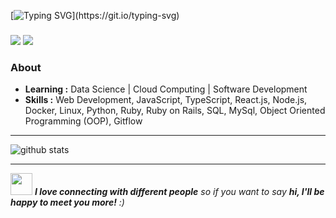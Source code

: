 [![Typing SVG](https://readme-typing-svg.demolab.com?font=Fira+Code&weight=500&size=17&pause=1000&color=882B79&width=435&lines=Welcome+to+my+profile%2C+I'm+Samuel!)](https://git.io/typing-svg)
### 

<p>
    <a href="https://www.linkedin.com/in/samuel-deotti/" target="_blank"><img src="https://img.shields.io/badge/-LinkedIn-%230077B5?style=for-the-badge&logo=linkedin&logoColor=white" target="_blank"></a>
    <a href = "mailto:samuel_deotti@hotmail.com"><img src="https://img.shields.io/badge/-Gmail-%23333?style=for-the-badge&logo=gmail&logoColor=white" target="_blank"></a>

### About

-  **Learning :** Data Science | Cloud Computing | Software Development 
-  **Skills :** Web Development, JavaScript, TypeScript, React.js, Node.js, Docker, Linux, Python, Ruby, Ruby on Rails, SQL, MySql, Object Oriented Programming (OOP), Gitflow

---------------------------------------------------------------------------------------------------------------------------------------------------------------------------------

![github stats](https://github-readme-stats.vercel.app/api?username=samueldeotti&show_icons=true)

---------------------------------------------------------------------------------------------------------------------------------------------------------------------------------

<img src="https://media.giphy.com/media/LnQjpWaON8nhr21vNW/giphy.gif" width="35"> <em><b>I love connecting with different people</b> so if you want to say <b>hi, I'll be happy to meet you more!</b> :)</em>

 
